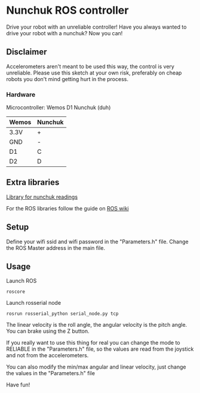 # Nunchuk ROS controller
Drive your robot with an unreliable controller!
Have you always wanted to drive your robot with a nunchuk? Now you can!

## Disclaimer
Accelerometers aren't meant to be used this way, the control is very unreliable.
Please use this sketch at your own risk, preferably on cheap robots you don't mind getting hurt in the process.

### Hardware
Microcontroller: Wemos D1
Nunchuk (duh)

| Wemos | Nunchuk |
|-------|---------|
| 3.3V  | +       |
| GND   | -       |
| D1    | C       |
| D2    | D       |

## Extra libraries
[Library for nunchuk readings](https://github.com/infusion/Fritzing/blob/master/Nunchuk/Nunchuk.h)

For the ROS libraries follow the guide on [ROS wiki](http://wiki.ros.org/rosserial_arduino/Tutorials/Arduino%20IDE%20Setup)

## Setup
Define your wifi ssid and wifi password in the "Parameters.h" file.
Change the ROS Master address in the main file.

## Usage
Launch ROS
``` 
roscore 
```
Launch rosserial node
``` 
rosrun rosserial_python serial_node.py tcp
```

The linear velocity is the roll angle, the angular velocity is the pitch angle.
You can brake using the Z button.

If you really want to use this thing for real you can change the mode to RELIABLE in the "Parameters.h" file, so the values are read from the joystick and not from the accelerometers. 

You can also modify the min/max angular and linear velocity, just change the values in the "Parameters.h" file

Have fun!

